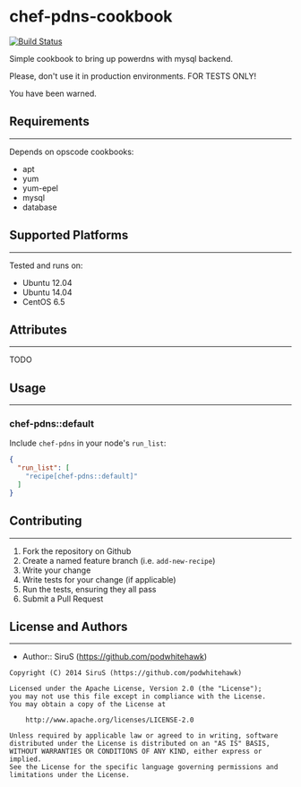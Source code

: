 # chef-pdns-cookbook
[![Build Status](https://secure.travis-ci.org/podwhitehawk/chef-pdns.png?branch=master)](http://travis-ci.org/podwhitehawk/chef-pdns)

Simple cookbook to bring up powerdns with mysql backend.

Please, don't use it in production environments.
FOR TESTS ONLY!

You have been warned.

## Requirements
-----
Depends on opscode cookbooks:
- apt
- yum
- yum-epel
- mysql
- database

## Supported Platforms
-----
Tested and runs on:
- Ubuntu 12.04
- Ubuntu 14.04
- CentOS 6.5

## Attributes
-----
TODO

## Usage
-----
### chef-pdns::default

Include `chef-pdns` in your node's `run_list`:

```json
{
  "run_list": [
    "recipe[chef-pdns::default]"
  ]
}
```

## Contributing
-----
1. Fork the repository on Github
2. Create a named feature branch (i.e. `add-new-recipe`)
3. Write your change
4. Write tests for your change (if applicable)
5. Run the tests, ensuring they all pass
6. Submit a Pull Request

## License and Authors
-----
- Author:: SiruS (https://github.com/podwhitehawk)
```text
Copyright (C) 2014 SiruS (https://github.com/podwhitehawk)

Licensed under the Apache License, Version 2.0 (the "License");
you may not use this file except in compliance with the License.
You may obtain a copy of the License at

    http://www.apache.org/licenses/LICENSE-2.0

Unless required by applicable law or agreed to in writing, software
distributed under the License is distributed on an "AS IS" BASIS,
WITHOUT WARRANTIES OR CONDITIONS OF ANY KIND, either express or implied.
See the License for the specific language governing permissions and
limitations under the License.
```
